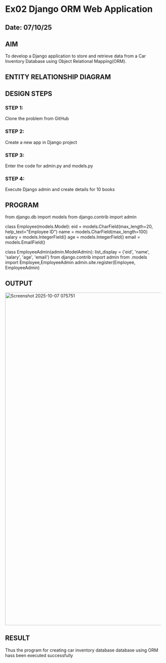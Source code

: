 # Ex02 Django ORM Web Application
## Date: 07/10/25

## AIM
To develop a Django application to store and retrieve data from a Car Inventory Database using Object Relational Mapping(ORM).

## ENTITY RELATIONSHIP DIAGRAM



## DESIGN STEPS

### STEP 1:
Clone the problem from GitHub

### STEP 2:
Create a new app in Django project

### STEP 3:
Enter the code for admin.py and models.py

### STEP 4:
Execute Django admin and create details for 10 books

## PROGRAM

from django.db import models
from django.contrib import admin

class Employee(models.Model):
    eid = models.CharField(max_length=20, help_text="Employee ID")
    name = models.CharField(max_length=100)
    salary = models.IntegerField()
    age = models.IntegerField()
    email = models.EmailField()

class EmployeeAdmin(admin.ModelAdmin):
    list_display = ('eid', 'name', 'salary', 'age', 'email')
from django.contrib import admin
from .models import Employee,EmployeeAdmin
admin.site.register(Employee, EmployeeAdmin)





## OUTPUT

<img width="1919" height="1075" alt="Screenshot 2025-10-07 075751" src="https://github.com/user-attachments/assets/f2cbe02c-683a-4092-94e3-d63a356ef022" />



## RESULT
Thus the program for creating car inventory database database using ORM hass been executed successfully
